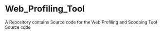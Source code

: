 # Web_Profiling_Tool
A Repository contains Source code for the Web Profiling and Scooping Tool Source code
